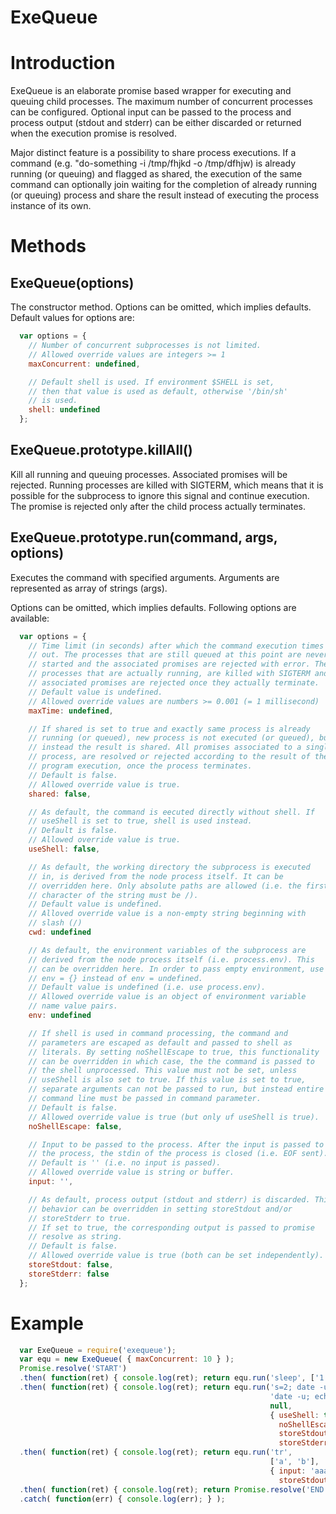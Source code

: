 ExeQueue
========

Introduction
============

ExeQueue is an elaborate promise based wrapper for executing and
queuing child processes. The maximum number of concurrent processes
can be configured. Optional input can be passed to the process and
process output (stdout and stderr) can be either discarded or returned
when the execution promise is resolved.

Major distinct feature is a possibility to share process
executions. If a command (e.g. "do-something -i /tmp/fhjkd -o
/tmp/dfhjw) is already running (or queuing) and flagged as shared, the
execution of the same command can optionally join waiting for the
completion of already running (or queuing) process and share the
result instead of executing the process instance of its own.

Methods
=======

ExeQueue(options)
-----------------

The constructor method. Options can be omitted, which implies
defaults. Default values for options are:

```js
  var options = {
    // Number of concurrent subprocesses is not limited.
    // Allowed override values are integers >= 1
    maxConcurrent: undefined, 

    // Default shell is used. If environment $SHELL is set, 
    // then that value is used as default, otherwise '/bin/sh'
    // is used.
    shell: undefined
  };
```

ExeQueue.prototype.killAll()
----------------------------

Kill all running and queuing processes. Associated promises will be
rejected. Running processes are killed with SIGTERM, which means that
it is possible for the subprocess to ignore this signal and continue
execution. The promise is rejected only after the child process
actually terminates.

ExeQueue.prototype.run(command, args, options)
----------------------------------------------

Executes the command with specified arguments. Arguments are
represented as array of strings (args).

Options can be omitted, which implies defaults. Following options are
available:

```js
  var options = {
    // Time limit (in seconds) after which the command execution times
    // out. The processes that are still queued at this point are never
    // started and the associated promises are rejected with error. The
    // processes that are actually running, are killed with SIGTERM and the
    // associated promises are rejected once they actually terminate.
    // Default value is undefined.
    // Allowed override values are numbers >= 0.001 (= 1 millisecond)
    maxTime: undefined,

    // If shared is set to true and exactly same process is already
    // running (or queued), new process is not executed (or queued), but
    // instead the result is shared. All promises associated to a single
    // process, are resolved or rejected according to the result of the
    // program execution, once the process terminates.
    // Default is false.
    // Allowed override value is true.
    shared: false,

    // As default, the command is eecuted directly without shell. If
    // useShell is set to true, shell is used instead.
    // Default is false.
    // Allowed override value is true.
    useShell: false,

    // As default, the working directory the subprocess is executed
    // in, is derived from the node process itself. It can be
    // overridden here. Only absolute paths are allowed (i.e. the first
    // character of the string must be /).
    // Default value is undefined.
    // Alloved override value is a non-empty string beginning with
    // slash (/)
    cwd: undefined

    // As default, the environment variables of the subprocess are
    // derived from the node process itself (i.e. process.env). This
    // can be overridden here. In order to pass empty environment, use
    // env = {} instead of env = undefined.
    // Default value is undefined (i.e. use process.env).
    // Allowed override value is an object of environment variable
    // name value pairs.
    env: undefined

    // If shell is used in command processing, the command and
    // parameters are escaped as default and passed to shell as
    // literals. By setting noShellEscape to true, this functionality
    // can be overridden in which case, the the command is passed to
    // the shell unprocessed. This value must not be set, unless
    // useShell is also set to true. If this value is set to true,
    // separate arguments can not be passed to run, but instead entire
    // command line must be passed in command parameter.
    // Default is false.
    // Allowed override value is true (but only uf useShell is true).
    noShellEscape: false,

    // Input to be passed to the process. After the input is passed to
    // the process, the stdin of the process is closed (i.e. EOF sent).
    // Default is '' (i.e. no input is passed).
    // Allowed override value is string or buffer.
    input: '',

    // As default, process output (stdout and stderr) is discarded. This
    // behavior can be overridden in setting storeStdout and/or 
    // storeStderr to true.
    // If set to true, the corresponding output is passed to promise
    // resolve as string.
    // Default is false.
    // Allowed override value is true (both can be set independently).
    storeStdout: false,
    storeStderr: false
  };
```

Example
=======

```js
  var ExeQueue = require('exequeue');
  var equ = new ExeQueue( { maxConcurrent: 10 } );
  Promise.resolve('START')
  .then( function(ret) { console.log(ret); return equ.run('sleep', ['1'] ) } )
  .then( function(ret) { console.log(ret); return equ.run('s=2; date -u; sleep $s; ' +
                                                          'date -u; echo "Hello." 1>&2',
                                                          null,
                                                          { useShell: true,
                                                            noShellEscape: true,
                                                            storeStdout: true,
                                                            storeStderr: true } ) } )
  .then( function(ret) { console.log(ret); return equ.run('tr',
                                                          ['a', 'b'],
                                                          { input: 'aaaaa',
                                                            storeStdout: true } ) } )
  .then( function(ret) { console.log(ret); return Promise.resolve('END') } )
  .catch( function(err) { console.log(err); } );
```
